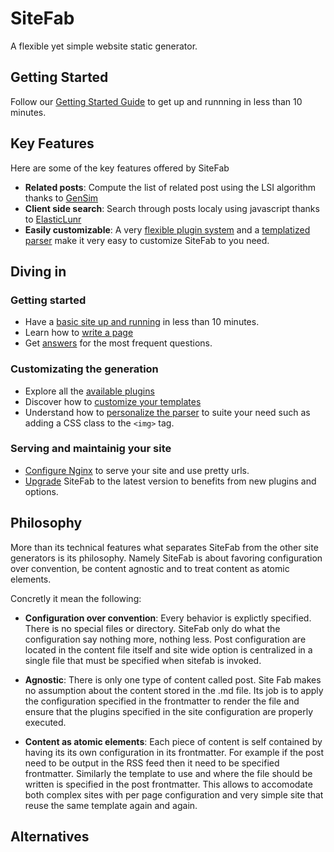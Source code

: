 # SiteFab

A flexible yet simple website static generator.

## Getting Started
Follow our [Getting Started Guide](/documentation/getting_started.md) to get up and runnning in less than 10 minutes.

## Key Features

Here are some of the key features offered by SiteFab

- **Related posts**: Compute the list of related post using the LSI algorithm thanks to [GenSim](https://radimrehurek.com/gensim/)
- **Client side search**: Search through posts localy using javascript thanks to [ElasticLunr](http://elasticlunr.com/)
- **Easily customizable**: A very [flexible plugin system](/documentation/plugins.md) and a [templatized parser](/documentation/parser.md) make it very easy to customize SiteFab to you need.

## Diving in

### Getting started

- Have a  [basic site up and running](/documentation/getting_started.md)  in less than 10 minutes.
- Learn how to [write a page](/documentation/page.md)
- Get [answers](/documentation/faq.md) for the most frequent questions.

### Customizating the generation

- Explore all the [available plugins](/documentation/plugin_list.md)
- Discover how to [customize your templates](/documentation/templates.md)
- Understand how to [personalize the parser](/documentation/parser.md) to suite your need such as adding a CSS class to the `<img>` tag.

### Serving and maintainig your site

- [Configure Nginx](/documentation/nginx_install.md) to serve your site and use pretty urls.
- [Upgrade](/documentation/upgrade.md) SiteFab to the latest version to benefits from new plugins and options.

## Philosophy

More than its technical features what separates SiteFab from the other site generators is its philosophy.
Namely SiteFab is about favoring configuration over convention, be content agnostic and to treat 
content as atomic elements.

Concretly it mean the following:

- **Configuration over convention**: Every behavior is explictly specified. There is no special files or directory. SiteFab only
 do what the configuration say nothing more, nothing less. Post configuration are located in the content file itself and site wide
 option is centralized in a single file that must be specified when sitefab is invoked.

- **Agnostic**: There is only one type of content called post. Site Fab makes no assumption about the content stored 
    in the .md file. Its job is to apply the configuration specified in the frontmatter to render the file and ensure that
    the plugins specified in the site configuration are properly executed.

- **Content as atomic elements**: Each piece of content is self contained by having its its own configuration in its frontmatter. For
 example if the post need to be output in the RSS feed then it need to be specified frontmatter. Similarly the template to use 
 and where the file should be written is specified in the post frontmatter. This allows to accomodate both complex sites with per page
 configuration and very simple site that reuse the same template again and again.

## Alternatives
